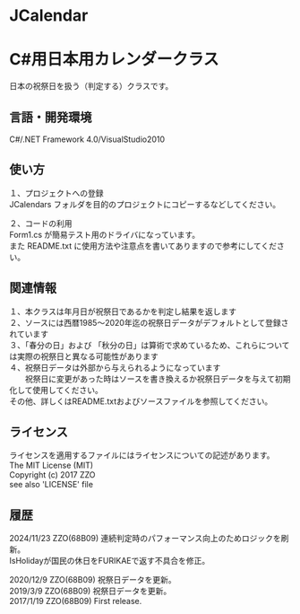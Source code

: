 ﻿# JCalendar
C#用日本用カレンダークラス
======================
日本の祝祭日を扱う（判定する）クラスです。 

言語・開発環境
------
C#/.NET Framework 4.0/VisualStudio2010 

使い方
------
１、プロジェクトへの登録  
JCalendars フォルダを目的のプロジェクトにコピーするなどしてください。  

２、コードの利用  
Form1.cs が簡易テスト用のドライバになっています。  
また README.txt に使用方法や注意点を書いてありますので参考にしてください。  

関連情報
------
１、本クラスは年月日が祝祭日であるかを判定し結果を返します  
２、ソースには西暦1985～2020年迄の祝祭日データがデフォルトとして登録されています  
３、「春分の日」および 「秋分の日」は算術で求めているため、これらについては実際の祝祭日と異なる可能性があります  
４、祝祭日データは外部から与えられるようになっています  
　　祝祭日に変更があった時はソースを書き換えるか祝祭日データを与えて初期化して使用してください。  
その他、詳しくはREADME.txtおよびソースファイルを参照してください。  

ライセンス
------
ライセンスを適用するファイルにはライセンスについての記述があります。  
The MIT License (MIT)  
Copyright (c) 2017 ZZO  
see also 'LICENSE' file  

履歴
-----
2024/11/23 ZZO(68B09) 連続判定時のパフォーマンス向上のためロジックを刷新。  
IsHolidayが国民の休日をFURIKAEで返す不具合を修正。  

2020/12/9 ZZO(68B09) 祝祭日データを更新。  
2019/3/9 ZZO(68B09) 祝祭日データを更新。  
2017/1/19 ZZO(68B09) First release.  
